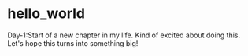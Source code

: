 # hello_world
Day-1:Start of a new chapter in my life. Kind of excited about doing this. Let's hope this turns into something big!
